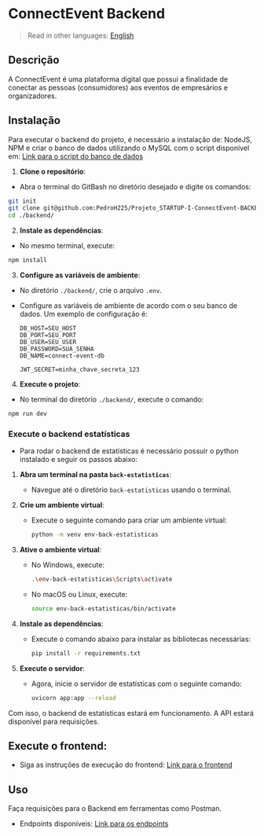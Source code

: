 # ConnectEvent Backend

> Read in other languages: [English](README.en.md)

## Descrição
A ConnectEvent é uma plataforma digital que possui a finalidade de conectar as pessoas (consumidores) aos eventos de empresários e organizadores.

## Instalação
Para executar o backend do projeto, é necessário a instalação de: NodeJS, NPM e criar o banco de dados utilizando o MySQL com o script disponível em:
[Link para o script do banco de dados](https://github.com/VictorAlexandreMuller/Projeto_STARTUP-I-ConnectEvent-DOC-DB/tree/main/Banco%20de%20Dados)

1. **Clone o repositório**:
  - Abra o terminal do GitBash no diretório desejado e digite os comandos:
   ```bash
   git init
   git clone git@github.com:PedroH225/Projeto_STARTUP-I-ConnectEvent-BACKEND.git
   cd ./backend/
  ```

2. **Instale as dependências**:
  - No mesmo terminal, execute:
   ```bash
   npm install
   ```
   
3. **Configure as variáveis de ambiente**:
  - No diretório `./backend/`, crie o arquivo `.env`.
  - Configure as variáveis de ambiente de acordo com o seu banco de dados. Um exemplo de configuração é:

     ```env
     DB_HOST=SEU_HOST
     DB_PORT=SEU_PORT
     DB_USER=SEU_USER
     DB_PASSWORD=SUA_SENHA
     DB_NAME=connect-event-db
     
     JWT_SECRET=minha_chave_secreta_123
     ```

4. **Execute o projeto**:
  - No terminal do diretório `./backend/`, execute o comando:
  
   ```bash
   npm run dev
   ```
   
   
### **Execute o backend estatísticas**

- Para rodar o backend de estatísticas é necessário possuir o python instalado e seguir os passos abaixo:


1. **Abra um terminal na pasta `back-estatisticas`**:
   - Navegue até o diretório `back-estatisticas` usando o terminal.
   
  
2. **Crie um ambiente virtual**:
   - Execute o seguinte comando para criar um ambiente virtual:
     ```bash
     python -m venv env-back-estatisticas
     ```


3. **Ative o ambiente virtual**:
   - No Windows, execute:
     ```bash
     .\env-back-estatisticas\Scripts\activate
     ```
   - No macOS ou Linux, execute:
     ```bash
     source env-back-estatisticas/bin/activate
     ```


4. **Instale as dependências**:
   - Execute o comando abaixo para instalar as bibliotecas necessárias:
     ```bash
     pip install -r requirements.txt
     ```


5. **Execute o servidor**:
   - Agora, inicie o servidor de estatísticas com o seguinte comando:
     ```bash
     uvicorn app:app --reload
     ```


Com isso, o backend de estatísticas estará em funcionamento. A API estará disponível para requisições.
   
## **Execute o frontend**:
  - Siga as instruções de execução do frontend:
    [Link para o frontend](https://github.com/PedroH225/ProjetoSTARTUP-I-ConnectEvent-FRONTEND.git)


## Uso
Faça requisições para o Backend em ferramentas como Postman.
  - Endpoints disponíveis:
[Link para os endpoints]()

  
  
